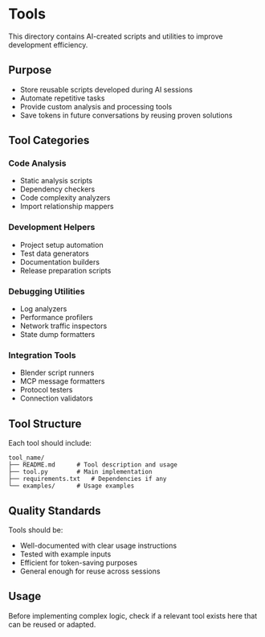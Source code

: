 # Tools

This directory contains AI-created scripts and utilities to improve development efficiency.

## Purpose

- Store reusable scripts developed during AI sessions
- Automate repetitive tasks
- Provide custom analysis and processing tools
- Save tokens in future conversations by reusing proven solutions

## Tool Categories

### Code Analysis
- Static analysis scripts
- Dependency checkers
- Code complexity analyzers
- Import relationship mappers

### Development Helpers
- Project setup automation
- Test data generators
- Documentation builders
- Release preparation scripts

### Debugging Utilities
- Log analyzers
- Performance profilers
- Network traffic inspectors
- State dump formatters

### Integration Tools
- Blender script runners
- MCP message formatters
- Protocol testers
- Connection validators

## Tool Structure

Each tool should include:
```
tool_name/
├── README.md      # Tool description and usage
├── tool.py        # Main implementation
├── requirements.txt   # Dependencies if any
└── examples/      # Usage examples
```

## Quality Standards

Tools should be:
- Well-documented with clear usage instructions
- Tested with example inputs
- Efficient for token-saving purposes
- General enough for reuse across sessions

## Usage

Before implementing complex logic, check if a relevant tool exists here that can be reused or adapted.